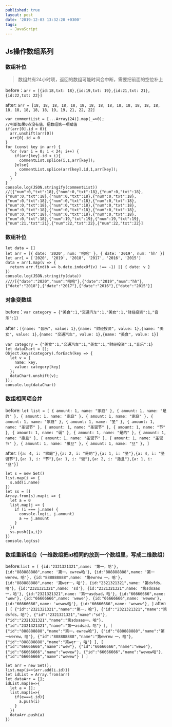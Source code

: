 ```yaml
---
published: true
layout: post
date: '2019-12-03 13:32:20 +0300'
tags:
  - JavaScript
---
```

## Js操作数组系列

### 数组补位
>数组共有24小时项，返回的数组可能时间会中断，需要把前面的空位补上

before：`arr = [{id:18,txt: 18},{id:19,txt: 19},{id:21,txt: 21},{id:22,txt: 22}]`

after: `arr = [18, 18, 18, 18, 18, 18, 18, 18, 18, 18, 18, 18, 18, 18, 18, 18, 18, 18, 18, 19, 19, 21, 22, 22]`

```
var commentList = [...Array(24)].map(_=>0);
//判断如果0点没有值，把数组第一项赋值
if(arr[0].id > 0){
  arr.unshift(arr[0])
  arr[0].id = 0
}
for (const key in arr) {
  for (var i = 0; i < 24; i++) {
    if(arr[key].id < i){
      commentList.splice(i,1,arr[key]);
    }else{
      commentList.splice(arr[key].id,1,arr[key]);
    }
  }
}
console.log(JSON.stringify(commentList))
//[{"num":0,"txt":18},{"num":0,"txt":18},{"num":0,"txt":18},{"num":0,"txt":18},{"num":0,"txt":18},{"num":0,"txt":18},{"num":0,"txt":18},{"num":0,"txt":18},{"num":0,"txt":18},{"num":0,"txt":18},{"num":0,"txt":18},{"num":0,"txt":18},{"num":0,"txt":18},{"num":0,"txt":18},{"num":0,"txt":18},{"num":0,"txt":18},{"num":0,"txt":18},{"num":0,"txt":18},{"num":0,"txt":18},{"num":19,"txt":19},{"num":19,"txt":19},{"num":21,"txt":21},{"num":22,"txt":22},{"num":22,"txt":22}]
```

### 数组补位
```
let data = []
let arr = [{ date: '2020', num: '哈哈' }, { date: '2019', num: 'hh' }]
let arr1 = ['2020', '2019', '2018', '2017', '2016', '2015']
data = arr1.map(v => {
  return arr.find(b => b.date.indexOf(v) !== -1) || { date: v }
})
console.log(JSON.stringify(data))
////[{"date":"2020","num":"哈哈"},{"date":"2019","num":"hh"},{"date":"2018"},{"date":"2017"},{"date":"2016"},{"date":"2015"}]
```
### 对象变数组

before：`var category = {"美食":1,"交通汽车":1,"美女":1,"财经投资":1,"音乐":1}`

after：`[{name: "音乐", value: 1},{name: "财经投资", value: 1},{name: "美女", value: 1},{name: "交通汽车", value: 1},{name: "美食", value: 1}]`

```
var category = {"美食":1,"交通汽车":1,"美女":1,"财经投资":1,"音乐":1}
let dataChart = [];
Object.keys(category).forEach(key => {
  let v = {
    name: key,
    value: category[key]
  };
  dataChart.unshift(v);
});
console.log(dataChart)
```

### 数组相同项合并

before: `let list = [ { amount: 1, name: "家庭" }, { amount: 1, name: "是的" }, { amount: 1, name: "家庭" }, { amount: 1, name: "家庭" }, { amount: 1, name: "家庭" }, { amount: 1, name: "圣" }, { amount: 1, name: "圣诞节" }, { amount: 1, name: "圣诞节" }, { amount: 1, name: "节" }, { amount: 1, name: "诞" }, { amount: 1, name: "是的" }, { amount: 1, name: "撒旦" }, { amount: 1, name: "圣诞节" }, { amount: 1, name: "圣诞节" }, { amount: 1, name: "撒旦" }, { amount: 1, name: "旦" }, ]`

after:	`[{a: 4, i: "家庭"},{a: 2, i: "是的"},{a: 1, i: "圣"},{a: 4, i: "圣诞节"},{a: 1, i: "节"},{a: 1, i: "诞"},{a: 2, i: "撒旦"},{a: 1, i: "旦"}]`

```
let s = new Set()
list.map(i => {
  s.add(i.name)
})
let ss = []
Array.from(s).map(i => {
  let a = 0
  list.map(j => {
    if (i === j.name) {
      console.log(i, j.amount)
      a += j.amount
    }
  })
  ss.push({a,i})
})
console.log(ss)

```

### 数组重新组合（一维数组把id相同的放到一个数组里，写成二维数组）

before:`list = [
  {id:"2321321321",name: '第一，哈'},
  {id:"888888888",name: '第一，ewrew哈'},
  {id:"888888888",name: '第一werew，哈'},
  {id:"888888888",name: '第ewrew 一，哈'},
  {id:"888888888",name: '第wer一，哈'},
  {id:"2321321321",name: '第dsfds，哈'},
  {id:"2321321321",name: 'sd'},
  {id:"2321321321",name: '第sdsaas一，哈'},
  {id:"2321321321",name: '第一asdsad，哈'},
  {id:"66666666",name: 'wew'},
  {id:"66666666",name: 'wewe'},
  {id:"66666666",name: 'wewew'},
  {id:"66666666",name: 'wewew哈'},
  {id:"66666666",name: 'wewew'},
]`
after:`
[
  [
    {"id":"2321321321","name":"第一，哈"},
    {"id":"2321321321","name":"第dsfds，哈"},
    {"id":"2321321321","name":"sd"},
    {"id":"2321321321","name":"第sdsaas一，哈"},
    {"id":"2321321321","name":"第一asdsad，哈"}
   ],
   [
    {"id":"888888888","name":"第一，ewrew哈"},
    {"id":"888888888","name":"第一werew，哈"},
    {"id":"888888888","name":"第ewrew 一，哈"},
    {"id":"888888888","name":"第wer一，哈"}
   ],
   [
    {"id":"66666666","name":"wew"},
    {"id":"66666666","name":"wewe"},
    {"id":"66666666","name":"wewew"},
    {"id":"66666666","name":"wewew哈"},
    {"id":"66666666","name":"wewew"}
   ]
]
`

```
let arr = new Set();
list.map(i=>{arr.add(i.id)})
let idList = Array.from(arr)
let dataArr = [];
idList.map(e=>{
  let a = [];
  list.map(i=>{
    if(e===i.id){
      a.push(i) 
    }
  })
  dataArr.push(a)
})
```
